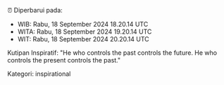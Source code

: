 ⏰ Diperbarui pada:
- WIB: Rabu, 18 September 2024 18.20.14 UTC
- WITA: Rabu, 18 September 2024 19.20.14 UTC
- WIT: Rabu, 18 September 2024 20.20.14 UTC

Kutipan Inspiratif:
"He who controls the past controls the future. He who controls the present controls the past."


Kategori: inspirational

